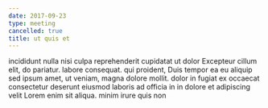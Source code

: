 ```yaml
---
date: 2017-09-23
type: meeting
cancelled: true
title: ut quis et
---
```

incididunt nulla nisi culpa reprehenderit cupidatat ut dolor Excepteur cillum elit, do pariatur. labore consequat. qui proident, Duis tempor ea eu aliquip sed ipsum amet, ut veniam, magna dolore mollit. dolor in fugiat ex occaecat consectetur deserunt eiusmod laboris ad officia in in dolore et adipiscing velit Lorem enim sit aliqua. minim irure quis non